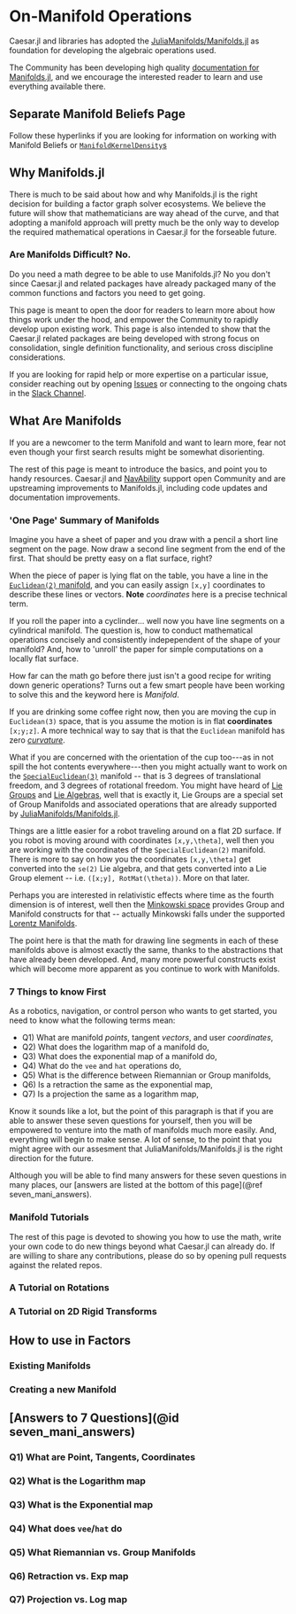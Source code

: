# On-Manifold Operations

Caesar.jl and libraries has adopted the [JuliaManifolds/Manifolds.jl](https://github.com/JuliaManifolds/Manifolds.jl) as foundation for developing the algebraic operations used.  

The Community has been developing high quality [documentation for Manifolds.jl](https://juliamanifolds.github.io/Manifolds.jl/stable/), and we encourage the interested reader to learn and use everything available there.

## Separate Manifold Beliefs Page

Follow these hyperlinks if you are looking for information on working with Manifold Beliefs or [`ManifoldKernelDensity`s](@ref)

## Why Manifolds.jl

There is much to be said about how and why Manifolds.jl is the right decision for building a factor graph solver ecosystems.  We believe the future will show that mathematicians are way ahead of the curve, and that adopting a manifold approach will pretty much be the only way to develop the required mathematical operations in Caesar.jl for the forseable future.

### Are Manifolds Difficult? No.

Do you need a math degree to be able to use Manifolds.jl?  No you don't since Caesar.jl and related packages have already packaged many of the common functions and factors you need to get going.  

This page is meant to open the door for readers to learn more about how things work under the hood, and empower the Community to rapidly develop upon  existing work.  This page is also intended to show that the Caesar.jl related packages are being developed with strong focus on consolidation, single definition functionality, and serious cross discipline considerations.

If you are looking for rapid help or more expertise on a particular issue, consider reaching out by opening [Issues](https://github.com/JuliaRobotics/Caesar.jl/issues) or connecting to the ongoing chats in the [Slack Channel](https://join.slack.com/t/caesarjl/shared_invite/zt-ucs06bwg-y2tEbddwX1vR18MASnOLsw).

## What Are Manifolds

If you are a newcomer to the term Manifold and want to learn more, fear not even though your first search results might be somewhat disorienting.  

The rest of this page is meant to introduce the basics, and point you to handy resources.  Caesar.jl and [NavAbility](https://www.navability.io/) support open Community and are upstreaming improvements to Manifolds.jl, including code updates and documentation improvements.

### 'One Page' Summary of Manifolds

Imagine you have a sheet of paper and you draw with a pencil a short line segment on the page.  Now draw a second line segment from the end of the first.  That should be pretty easy on a flat surface, right?

When the piece of paper is lying flat on the table, you have a line in the [`Euclidean(2)` manifold](https://juliamanifolds.github.io/Manifolds.jl/stable/manifolds/euclidean.html), and you can easily assign `[x,y]` coordinates to describe these lines or vectors.  **Note** _coordinates_ here is a precise technical term.

If you roll the paper into a cyclinder... well now you have line segments on a cylindrical manifold.  The question is, how to conduct mathematical operations concisely and consistently indepependent of the shape of your manifold?  And, how to 'unroll' the paper for simple computations on a locally flat surface.

How far can the math go before there just isn't a good recipe for writing down generic operations?  Turns out a few smart people have been working to solve this and the keyword here is _Manifold_.

If you are drinking some coffee right now, then you are moving the cup in `Euclidean(3)` space, that is you assume the motion is in flat **coordinates** `[x;y;z]`.  A more technical way to say that is that the `Euclidean` manifold has zero [_curvature_](https://en.wikipedia.org/wiki/Curvature).  

What if you are concerned with the orientation of the cup too---as in not spill the hot contents everywhere---then you might actually want to work on the [`SpecialEuclidean(3)`](https://juliamanifolds.github.io/Manifolds.jl/stable/manifolds/group.html#Special-Euclidean-group) manifold -- that is 3 degrees of translational freedom, and 3 degrees of rotational freedom.  You might have heard of [Lie Groups](https://en.wikipedia.org/wiki/Lie_group) and [Lie Algebras](https://en.wikipedia.org/wiki/Lie_algebra), well that is exactly it, Lie Groups are a special set of Group Manifolds and associated operations that are already supported by [JuliaManifolds/Manifolds.jl](https://github.com/JuliaManifolds/Manifolds.jl).

Things are a little easier for a robot traveling around on a flat 2D surface.  If you robot is moving around with coordinates ``[x,y,\theta]``, well then you are working with the coordinates of the `SpecialEuclidean(2)` manifold.  There is more to say on how you the coordinates ``[x,y,\theta]`` get converted into the `se(2)` Lie algebra, and that gets converted into a Lie Group element -- i.e. ``([x;y], RotMat(\theta))``.  More on that later.

Perhaps you are interested in relativistic effects where time as the fourth dimension is of interest, well then the [Minkowski space](https://en.wikipedia.org/wiki/Minkowski_space) provides Group and Manifold constructs for that -- actually Minkowski falls under the supported [Lorentz Manifolds](https://juliamanifolds.github.io/Manifolds.jl/stable/manifolds/lorentz.html).

The point here is that the math for drawing line segments in each of these manifolds above is almost exactly the same, thanks to the abstractions that have already been developed.  And, many more powerful constructs exist which will become more apparent as you continue to work with Manifolds.

### 7 Things to know First

As a robotics, navigation, or control person who wants to get started, you need to know what the following terms mean:
- Q1) What are manifold _points_, tangent _vectors_, and user _coordinates_,
- Q2) What does the logarithm map of a manifold do,
- Q3) What does the exponential map of a manifold do,
- Q4) What do the `vee` and `hat` operations do,
- Q5) What is the difference between Riemannian or Group manifolds,
- Q6) Is a retraction the same as the exponential map,
- Q7) Is a projection the same as a logarithm map,

Know it sounds like a lot, but the point of this paragraph is that if you are able to answer these seven questions for yourself, then you will be empowered to venture into the math of manifolds much more easily.  And, everything will begin to make sense.  A lot of sense, to the point that you might agree with our assesment that JuliaManifolds/Manifolds.jl is the right direction for the future.

Although you will be able to find many answers for these seven questions in many places, our [answers are listed at the bottom of this page](@ref seven_mani_answers).

### Manifold Tutorials

The rest of this page is devoted to showing you how to use the math, write your own code to do new things beyond what Caesar.jl can already do.  If are willing to share any contributions, please do so by opening pull requests against the related repos.

### A Tutorial on Rotations


### A Tutorial on 2D Rigid Transforms


## How to use in Factors


### Existing Manifolds


### Creating a new Manifold


## [Answers to 7 Questions](@id seven_mani_answers)

### Q1) What are Point, Tangents, Coordinates

### Q2) What is the Logarithm map

### Q3) What is the Exponential map

### Q4) What does `vee`/`hat` do

### Q5) What Riemannian vs. Group Manifolds

### Q6) Retraction vs. Exp map

### Q7) Projection vs. Log map